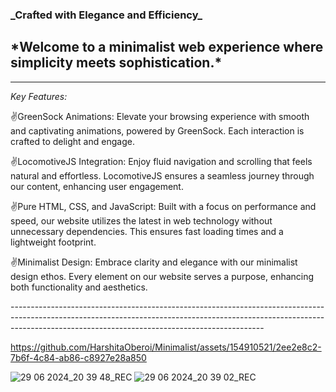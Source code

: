 <h3> 
 _Crafted with Elegance and Efficiency_
 <h2> *Welcome to a minimalist web experience where simplicity meets sophistication.*</h2>

----------------------------------------------------------------------------------------------------------------------------------------------------------------------------------------------------------------------------------
 _Key Features:_

✌GreenSock Animations: Elevate your browsing experience with smooth and captivating animations, powered by GreenSock. Each interaction is crafted to delight and engage.

✌LocomotiveJS Integration: Enjoy fluid navigation and scrolling that feels natural and effortless. LocomotiveJS ensures a seamless journey through our content, enhancing user engagement.

✌Pure HTML, CSS, and JavaScript: Built with a focus on performance and speed, our website utilizes the latest in web technology without unnecessary dependencies. This ensures fast loading times and a lightweight footprint.

✌Minimalist Design: Embrace clarity and elegance with our minimalist design ethos. Every element on our website serves a purpose, enhancing both functionality and aesthetics.

</h3>
---------------------------------------------------------------------------------------------------------------------------------------------------------------------------------------------------------------------------


https://github.com/HarshitaOberoi/Minimalist/assets/154910521/2ee2e8c2-7b6f-4c84-ab86-c8927e28a850



![29 06 2024_20 39 48_REC](https://github.com/HarshitaOberoi/Minimalist/assets/154910521/607969d5-c53f-4bab-beaf-ab23a4e3d600)
![29 06 2024_20 39 02_REC](https://github.com/HarshitaOberoi/Minimalist/assets/154910521/b564207a-0998-4a37-9c89-867bbac02d88)


